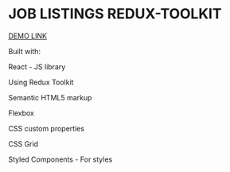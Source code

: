 # JOB LISTINGS REDUX-TOOLKIT

   [DEMO LINK](https://ruslanatomnyuk.github.io/RuslanaTomnyuk.github.io.redux_jobs_listings/)

Built with:

React - JS library

Using Redux Toolkit

Semantic HTML5 markup

Flexbox

CSS custom properties

CSS Grid

Styled Components - For styles
